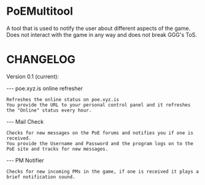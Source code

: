 PoEMultitool
===============

A tool that is used to notify the user about different aspects of the game.
Does not interact with the game in any way and does not break GGG's ToS.



CHANGELOG
==============

Version 0.1 (current):

--- poe.xyz.is online refresher
    
    Refreshes the online status on poe.xyz.is 
    You provide the URL to your personal control panel and it refreshes the "Online" status every hour.

--- Mail Check

    Checks for new messages on the PoE forums and notifies you if one is received.
    You provide the Username and Password and the program logs on to the PoE site and tracks for new messages.
    
--- PM Notifier

    Checks for new incoming PMs in the game, if one is received it plays a brief notification sound.
